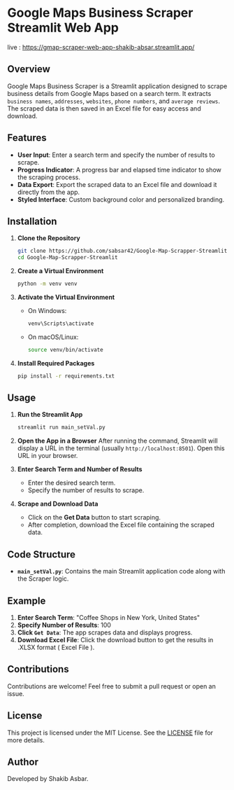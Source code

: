 # Google Maps Business Scraper Streamlit Web App
  live : https://gmap-scraper-web-app-shakib-absar.streamlit.app/

## Overview

Google Maps Business Scraper is a Streamlit application designed to scrape business details from Google Maps based on a search term. It extracts `business names`, `addresses`, `websites`, `phone numbers`, and `average reviews`. <br>
The scraped data is then saved in an Excel file for easy access and download.

## Features

- **User Input**: Enter a search term and specify the number of results to scrape.  
- **Progress Indicator**: A progress bar and elapsed time indicator to show the scraping process.
- **Data Export**: Export the scraped data to an Excel file and download it directly from the app.
- **Styled Interface**: Custom background color and personalized branding.

## Installation

1. **Clone the Repository**
    ```sh
    git clone https://github.com/sabsar42/Google-Map-Scrapper-Streamlit.git
    cd Google-Map-Scrapper-Streamlit
    ```

2. **Create a Virtual Environment**
    ```sh
    python -m venv venv
    ```

3. **Activate the Virtual Environment**

    - On Windows:
        ```sh
        venv\Scripts\activate
        ```
    - On macOS/Linux:
        ```sh
        source venv/bin/activate
        ```

4. **Install Required Packages**
    ```sh
    pip install -r requirements.txt
    ```

## Usage

1. **Run the Streamlit App**
    ```sh
    streamlit run main_setVal.py
    ```

2. **Open the App in a Browser**
    After running the command, Streamlit will display a URL in the terminal (usually `http://localhost:8501`). Open this URL in your browser.

3. **Enter Search Term and Number of Results**
    - Enter the desired search term.
    - Specify the number of results to scrape.

4. **Scrape and Download Data**
    - Click on the **Get Data** button to start scraping.
    - After completion, download the Excel file containing the scraped data.

## Code Structure

- **`main_setVal.py`**: Contains the main Streamlit application code along with the Scraper logic.

## Example
    
1. **Enter Search Term**: "Coffee Shops in New York, United States"
2. **Specify Number of Results**: 100
3. **Click `Get Data`**: The app scrapes data and displays progress.
4. **Download Excel File**: Click the download button to get the results in .XLSX format ( Excel File ).

## Contributions

Contributions are welcome! Feel free to submit a pull request or open an issue.

## License

This project is licensed under the MIT License. See the [LICENSE](LICENSE) file for more details.

## Author

Developed by Shakib Asbar.
